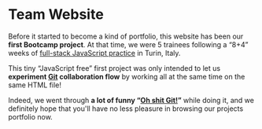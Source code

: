 # Team Website

Before it started to become a kind of portfolio, this website has been our **first Bootcamp project**. At that time, we were 5 trainees following a “8+4” weeks of [full-stack JavaScript practice](http://www.turnintocoders.it/en/bootcamp.html) in Turin, Italy.

This tiny “JavaScript free” first project was only intended to let us **experiment [Git](https://git-scm.com/) collaboration flow** by working all at the same time on the same HTML file!

Indeed, we went through **a lot of funny “[Oh shit Git!](http://ohshitgit.com/)”** while doing it, and we definitely hope that you'll have no less pleasure in browsing our projects portfolio now.
